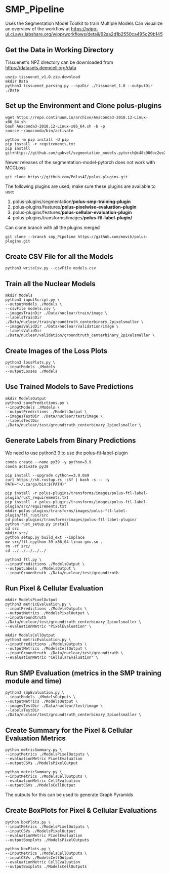 # SMP_Pipeline
Uses the Segmentation Model Toolkit to train Multiple Models
Can visualize an overview of the workflow at https://wipp-ui.ci.aws.labshare.org/wipp/workflows/detail/62aa2d1b2550ca495c29b145

## Get the Data in Working Directory
Tissuenet's NPZ directory can be downloaded from https://datasets.deepcell.org/data

```#!/bin/sh
unzip tissuenet_v1.0.zip.download
mkdir Data
python3 tissuenet_parsing.py --npzDir ./tissuenet_1.0 --outputDir ./Data
```

## Set up the Environment and Clone polus-plugins

```#!/bin/sh
wget https://repo.continuum.io/archive/Anaconda3-2018.12-Linux-x86_64.sh
bash Anaconda3-2018.12-Linux-x86_64.sh -b -p
source ~/anaconda/bin/activate
```

```#!/bin/sh
python -m pip install -U pip
pip install -r requirements.txt
pip install git+https://github.com/qubvel/segmentation_models.pytorch@c48c906bc2ee238f45aedf413e9248c37f088894
```
Newer releases of the segmentation-model-pytorch does not work with MCCLoss

```#!/bin/sh
git clone https://github.com/PolusAI/polus-plugins.git
```
The following plugins are used; make sure these plugins are available to use:
1. polus-plugins/segmentation/**polus-smp-training-plugin**
2. polus-plugins/features/**polus-pixelwise-evaluation-plugin**
3. polus-plugins/features/**polus-cellular-evaluation-plugin**
4. polus-plugins/transforms/images/**polus-ftl-label-plugin/**

Can clone branch with all the plugins merged
```#!/bin/sh
git clone --branch smp_Pipeline https://github.com/mmvih/polus-plugins.git
```


## Create CSV File for all the Models

```#!/bin/sh
python3 writeCsv.py --csvFile models.csv
```

## Train all the Nuclear Models

```#!/bin/sh
mkdir Models
python3 inputScript.py \
--outputModels ./Models \
--csvFile models.csv \
--imagesTrainDir ./Data/nuclear/train/image \
--labelsTrainDir ./Data/nuclear/train/groundtruth_centerbinary_2pixelsmaller \
--imagesValidDir ./Data/nuclear/validation/image \
--labelsValidDir ./Data/nuclear/validation/groundtruth_centerbinary_2pixelsmaller \
```

## Create Images of the Loss Plots

```#!/bin/sh
python3 lossPlots.py \
--inputModels ./Models
--outputLosses ./Models
```

## Use Trained Models to Save Predictions
```#!/bin/sh
mkdir ModelsOutput
python3 savePredictions.py \
--inputModels ./Models \
--outputPredictions ./ModelsOutput \
--imagesTestDir ./Data/nuclear/test/image \
--labelsTestDir ./Data/nuclear/test/groundtruth_centerbinary_2pixelsmaller \
```

## Generate Labels from Binary Predictions

We need to use python3.9 to use the polus-ftl-label-plugin
```#!/bin/sh
conda create --name py39 -y python=3.9
conda activate py39

pip install --upgrade cython==3.0.0a9
curl https://sh.rustup.rs -sSf | bash -s -- -y
PATH="~/.cargo/bin:${PATH}"

pip install -r polus-plugins/transforms/images/polus-ftl-label-plugin/rust_requirements.txt
pip install -r polus-plugins/transforms/images/polus-ftl-label-plugin/src/requirements.txt
mkdir polus-plugins/transforms/images/polus-ftl-label-plugin/ftl_rust/src
cd polus-plugins/transforms/images/polus-ftl-label-plugin/
python rust_setup.py install
cd src
mkdir src/
python setup.py build_ext --inplace
mv src/ftl.cpython-39-x86_64-linux-gnu.so .
rm -rf src/
cd ../../../../../
```

```#!/bin/sh
python3 ftl.py \
--inputPredictions ./ModelsOutput \
--outputLabels ./ModelsOutput \
--inputGroundtruth ./Data/nuclear/test/groundtruth
```

## Run Pixel & Cellular Evaluation 
```#!/bin/sh
mkdir ModelsPixelOutput
python3 metricEvaluation.py \
--inputPredictions ./ModelsOutputs \
--outputMetrics ./ModelsPixelOutput \
--inputGroundtruth ./Data/nuclear/test/groundtruth_centerbinary_2pixelsmaller \
--evaluationMetric "PixelEvaluation" \

mkdir ModelsCellOutput
python3 metricEvaluation.py \
--inputPredictions ./ModelsOutputs \
--outputMetrics ./ModelsCellOutput \
--inputGroundtruth ./Data/nuclear/test/groundtruth \
--evaluationMetric "CellularEvaluation" \
```

## Run SMP Evaluation (metrics in the SMP training module and time)
```#!/bin/sh
python3 smpEvaluation.py \
--inputModels ./ModelsOutputs \
--outputMetrics ./ModelsOutput \
--imagesTestDir ./Data/nuclear/test/image \
--labelsTestDir ./Data/nuclear/test/groundtruth_centerbinary_2pixelsmaller \
```

## Create Summary for the Pixel & Cellular Evaluation Metrics
```#!/bin/sh
python metricSummary.py \
--inputMetrics ./ModelsPixelOutputs \
--evaluationMetric PixelEvaluation
--outputCSVs ./ModelsPixelOutput

python metricSummary.py \
--inputMetrics ./ModelsCellOutputs \
--evaluationMetric CellEvaluation
--outputCSVs ./ModelsCellOutput
```
The outputs for this can be used to generate Graph Pyramids

## Create BoxPlots for Pixel & Cellular Evaluations
```#!/bin/sh
python boxPlots.py \
--inputMetrics ./ModelsPixelOutputs \
--inputCSVs ./ModelsPixelOutput
--evaluationMetric PixelEvaluation
--outputBoxplots ./ModelsPixelOutputs

python boxPlots.py \
--inputMetrics ./ModelsCellOutputs \
--inputCSVs ./ModelsCellOutput
--evaluationMetric CellEvaluation
--outputBoxplots ./ModelsCellOutputs
```
